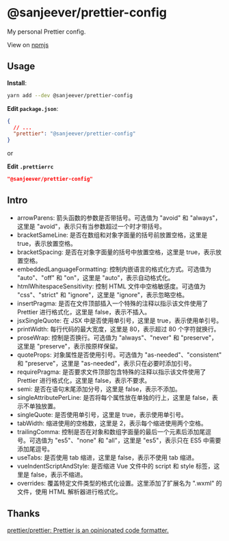 # @sanjeever/prettier-config

My personal Prettier config.

View on [npmjs](https://www.npmjs.com/package/@sanjeever/prettier-config)

## Usage

**Install**:

```bash
yarn add --dev @sanjeever/prettier-config
```

**Edit `package.json`**:

```json
{
  // ...
  "prettier": "@sanjeever/prettier-config"
}
```

or

**Edit `.prettierrc`**

```json
"@sanjeever/prettier-config"
```

## Intro

- arrowParens: 箭头函数的参数是否带括号。可选值为 "avoid" 和 "always"，这里是 "avoid"，表示只有当参数超过一个时才带括号。
- bracketSameLine: 是否在数组和对象字面量的括号前放置空格，这里是 true，表示放置空格。
- bracketSpacing: 是否在对象字面量的括号中放置空格，这里是 true，表示放置空格。
- embeddedLanguageFormatting: 控制内嵌语言的格式化方式。可选值为 "auto"、"off" 和 "on"，这里是 "auto"，表示自动格式化。
- htmlWhitespaceSensitivity: 控制 HTML 文件中空格敏感度。可选值为 "css"、"strict" 和 "ignore"，这里是 "ignore"，表示忽略空格。
- insertPragma: 是否在文件顶部插入一个特殊的注释以指示该文件使用了 Prettier 进行格式化，这里是 false，表示不插入。
- jsxSingleQuote: 在 JSX 中是否使用单引号，这里是 true，表示使用单引号。
- printWidth: 每行代码的最大宽度，这里是 80，表示超过 80 个字符就换行。
- proseWrap: 控制是否换行。可选值为 "always"、"never" 和 "preserve"，这里是 "preserve"，表示按原样保留。
- quoteProps: 对象属性是否使用引号。可选值为 "as-needed"、"consistent" 和 "preserve"，这里是 "as-needed"，表示只在必要时添加引号。
- requirePragma: 是否要求文件顶部包含特殊的注释以指示该文件使用了 Prettier 进行格式化，这里是 false，表示不要求。
- semi: 是否在语句末尾添加分号，这里是 false，表示不添加。
- singleAttributePerLine: 是否将每个属性放在单独的行上，这里是 false，表示不单独放置。
- singleQuote: 是否使用单引号，这里是 true，表示使用单引号。
- tabWidth: 缩进使用的空格数，这里是 2，表示每个缩进使用两个空格。
- trailingComma: 控制是否在对象和数组字面量的最后一个元素后添加尾逗号。可选值为 "es5"、"none" 和 "all"，这里是 "es5"，表示只在 ES5 中需要添加尾逗号。
- useTabs: 是否使用 tab 缩进，这里是 false，表示不使用 tab 缩进。
- vueIndentScriptAndStyle: 是否缩进 Vue 文件中的 script 和 style 标签，这里是 false，表示不缩进。
- overrides: 覆盖特定文件类型的格式化设置。这里添加了扩展名为 ".wxml" 的文件，使用 HTML 解析器进行格式化。

## Thanks

[prettier/prettier: Prettier is an opinionated code formatter.](https://github.com/prettier/prettier)
